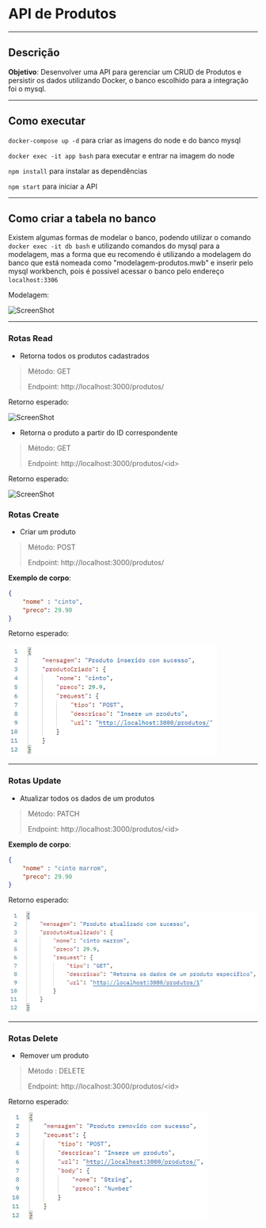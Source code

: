 # API de Produtos
----

## Descrição

**Objetivo**: Desenvolver uma API para gerenciar um CRUD de Produtos e persistir os dados utilizando Docker, o banco escolhido para a integração foi o mysql.

----

## Como executar

```docker-compose up -d``` para criar as imagens do node e do banco mysql

```docker exec -it app bash``` para executar e entrar na imagem do node

```npm install``` para instalar as dependências

```npm start``` para iniciar a API

----

## Como criar a tabela no banco

Existem algumas formas de modelar o banco, podendo utilizar o comando ```docker exec -it db bash``` e utilizando comandos do mysql para a modelagem, mas a forma que eu recomendo é utilizando a modelagem do banco que está nomeada como "modelagem-produtos.mwb" e inserir pelo mysql workbench, pois é possivel acessar o banco pelo endereço ```localhost:3306```

Modelagem:

![ScreenShot](https://github.com/LuizSergioAR/API_produtos/blob/main/imagens/banco.png)

----

### Rotas Read

- Retorna todos os produtos cadastrados

> Método: GET
>
> Endpoint: http://localhost:3000/produtos/

Retorno esperado:

![ScreenShot](https://github.com/LuizSergioAR/API_produtos/blob/main/imagens/Retorno_get_todos.png)

- Retorna o produto a partir do ID correspondente

> Método: GET
>
> Endpoint: http://localhost:3000/produtos/<id\> 

Retorno esperado:

![ScreenShot](https://github.com/LuizSergioAR/API_produtos/blob/main/imagens/Retorno_get_um.png)
 
### Rotas Create

- Criar um produto
 
> Método: POST
> 
> Endpoint: http://localhost:3000/produtos/
 
__Exemplo de corpo__:

```json
{
    "nome" : "cinto",
    "preco": 29.90
}
```

Retorno esperado:

![ScreenShot](https://github.com/LuizSergioAR/API_produtos/blob/main/imagens/Retorno_post.png)

----

### Rotas Update
 
- Atualizar todos os dados de um produtos
 
> Método: PATCH
> 
> Endpoint: http://localhost:3000/produtos/<id\> 
 
__Exemplo de corpo__:

```json
{
    "nome" : "cinto marrom",
    "preco": 29.90
}
```

Retorno esperado:

![ScreenShot](https://github.com/LuizSergioAR/API_produtos/blob/main/imagens/Retorno_patch.png)
 
----
 
### Rotas Delete
 
- Remover um produto
 
> Método : DELETE
> 
> Endpoint: http://localhost:3000/produtos/<id\>

Retorno esperado:

![ScreenShot](https://github.com/LuizSergioAR/API_produtos/blob/main/imagens/Retorno_delete.png)
